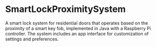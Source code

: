 # SmartLockProximitySystem
A smart lock system for residential doors that operates based on the proximity of a smart key fob, implemented in Java with a Raspberry Pi controller. The system includes an app interface for customization of settings and preferences.
